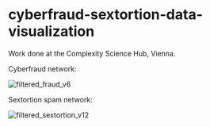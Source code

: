 # cyberfraud-sextortion-data-visualization
Work done at the Complexity Science Hub, Vienna.

Cyberfraud network:

![filtered_fraud_v6](https://github.com/me9hanics/cyberfraud-sextortion-data-visualization/assets/82604073/2741f8e9-b4e8-4f8a-8e8b-f0dadc7ae389)

Sextortion spam network: 

![filtered_sextortion_v12](https://github.com/me9hanics/cyberfraud-sextortion-data-visualization/assets/82604073/1510312e-b65d-4bba-80d1-fddc01651c34)


